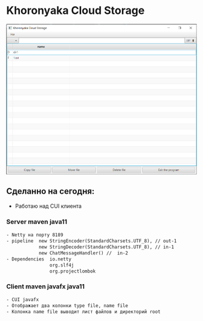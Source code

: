 # Khoronyaka Cloud Storage

![img.png](img.png)

## Сделанно на сегодня:

- Работаю над CUI клиента

### Server maven java11

    - Netty на порту 8189
    - pipeline  new StringEncoder(StandardCharsets.UTF_8), // out-1
                new StringDecoder(StandardCharsets.UTF_8), // in-1
                new ChatMessageHandler() //  in-2
    - Dependencies  io.netty
                    org.slf4j
                    org.projectlombok

### Client maven javafx java11

    - CUI javafx
    - Отображает два колонки type file, name file
    - Колонка name file выводит лист файлов и директорий root
